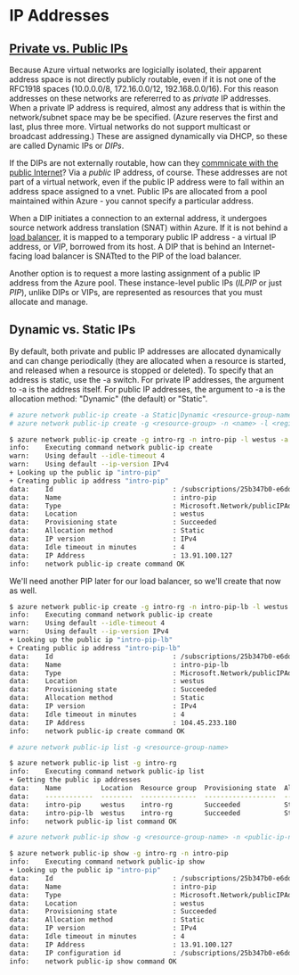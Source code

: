 IP Addresses
============

## [Private vs. Public IPs](https://azure.microsoft.com/en-us/documentation/articles/virtual-network-ip-addresses-overview-arm/)

Because Azure virtual networks are logicially isolated, their apparent
address space is not directly publicly routable, even if it is not one of the
RFC1918 spaces (10.0.0.0/8, 172.16.0.0/12, 192.168.0.0/16).  For this reason
addresses on these networks are refererred to as _private_ IP addresses.  When
a private IP address is required, almost any address that is within the
network/subnet space may be be specified.  (Azure reserves the first and last,
plus three more.  Virtual networks do not support multicast or broadcast
addressing.)  These are assigned dynamically via DHCP, so these are called
Dynamic IPs or _DIPs_.

If the DIPs are not externally routable, how can they [commnicate with the
public Internet](https://docs.microsoft.com/en-us/azure/load-balancer/load-balancer-outbound-connections)?  Via a _public_ IP address, of course.  These
addresses are not part of a virtual network, even if the public IP address
were to fall within an address space assigned to a vnet.  Public IPs are
allocated from a pool maintained within Azure - you cannot specify a 
particular address.

When a DIP initiates a connection to an external address, it
undergoes source network address translation (SNAT) within Azure.  If it
is not behind a [load balancer](lbs.md), it is mapped
to a temporary public IP address - a virtual IP address, or _VIP_, 
borrowed from its host.  A DIP that is behind an Internet-facing load 
balancer is SNATted to the PIP of the load balancer.

Another option is to request a more lasting assignment of a public IP address
from the Azure pool.  These instance-level public IPs (_ILPIP_ or just _PIP_),
unlike DIPs or VIPs, are represented as resources that you must
allocate and manage.

## Dynamic vs. Static IPs

By default, both private and public IP addresses are allocated dynamically
and can change periodically (they are allocated when a resource is started,
and released when a resource is stopped or deleted).  To specify that an
address is static, use the -a switch.  For private IP addresses, the
argument to -a is the address itself.  For public IP addresses, the argument
to -a is the allocation method: "Dynamic" (the default) or "Static".

```bash
# azure network public-ip create -a Static|Dynamic <resource-group-name> <public-ip-name> <region-name>
# azure network public-ip create -g <resource-group> -n <name> -l <region> -a Static|Dynamic

$ azure network public-ip create -g intro-rg -n intro-pip -l westus -a Static
info:    Executing command network public-ip create
warn:    Using default --idle-timeout 4
warn:    Using default --ip-version IPv4
+ Looking up the public ip "intro-pip"                                         
+ Creating public ip address "intro-pip"                                       
data:    Id                              : /subscriptions/25b347b0-e6dd-45c1-bb11-529e36438d8f/resourceGroups/intro-rg/providers/Microsoft.Network/publicIPAddresses/intro-pip
data:    Name                            : intro-pip
data:    Type                            : Microsoft.Network/publicIPAddresses
data:    Location                        : westus
data:    Provisioning state              : Succeeded
data:    Allocation method               : Static
data:    IP version                      : IPv4
data:    Idle timeout in minutes         : 4
data:    IP Address                      : 13.91.100.127
info:    network public-ip create command OK
```

We'll need another PIP later for our load balancer, so we'll create that now
as well.

```bash
$ azure network public-ip create -g intro-rg -n intro-pip-lb -l westus -a Static
info:    Executing command network public-ip create
warn:    Using default --idle-timeout 4
warn:    Using default --ip-version IPv4
+ Looking up the public ip "intro-pip-lb"                                      
+ Creating public ip address "intro-pip-lb"                                    
data:    Id                              : /subscriptions/25b347b0-e6dd-45c1-bb11-529e36438d8f/resourceGroups/intro-rg/providers/Microsoft.Network/publicIPAddresses/intro-pip-lb
data:    Name                            : intro-pip-lb
data:    Type                            : Microsoft.Network/publicIPAddresses
data:    Location                        : westus
data:    Provisioning state              : Succeeded
data:    Allocation method               : Static
data:    IP version                      : IPv4
data:    Idle timeout in minutes         : 4
data:    IP Address                      : 104.45.233.180
info:    network public-ip create command OK
```

```bash
# azure network public-ip list -g <resource-group-name>

$ azure network public-ip list -g intro-rg
info:    Executing command network public-ip list
+ Getting the public ip addresses                                              
data:    Name          Location  Resource group  Provisioning state  Allocation method  IP version  IP Address      Idle timeout, minutes  FQDN
data:    ------------  --------  --------------  ------------------  -----------------  ----------  --------------  ---------------------  ----
data:    intro-pip     westus    intro-rg        Succeeded           Static             IPv4        13.91.100.127   4                          
data:    intro-pip-lb  westus    intro-rg        Succeeded           Static             IPv4        104.45.233.180  4                          
info:    network public-ip list command OK
```

```bash
# azure network public-ip show -g <resource-group-name> -n <public-ip-name>

$ azure network public-ip show -g intro-rg -n intro-pip
info:    Executing command network public-ip show
+ Looking up the public ip "intro-pip"                                         
data:    Id                              : /subscriptions/25b347b0-e6dd-45c1-bb11-529e36438d8f/resourceGroups/intro-rg/providers/Microsoft.Network/publicIPAddresses/intro-pip
data:    Name                            : intro-pip
data:    Type                            : Microsoft.Network/publicIPAddresses
data:    Location                        : westus
data:    Provisioning state              : Succeeded
data:    Allocation method               : Static
data:    IP version                      : IPv4
data:    Idle timeout in minutes         : 4
data:    IP Address                      : 13.91.100.127
data:    IP configuration id             : /subscriptions/25b347b0-e6dd-45c1-bb11-529e36438d8f/resourceGroups/intro-rg/providers/Microsoft.Network/networkInterfaces/intro-nic/ipConfigurations/default-ip-config
info:    network public-ip show command OK
```
